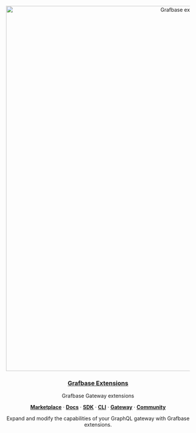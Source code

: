 <p align="center">
  <a href="https://grafbase.com/extensions">
    <img alt="Grafbase extensions logo" src="https://github.com/user-attachments/assets/b4d8fd7c-8d10-4165-afe4-bb0810b20b5b" width="1000">
    <h3 align="center">Grafbase Extensions</h3>
  </a>
</p>

<p align="center">
  Grafbase Gateway extensions
</p>

<p align="center">
  <a href="https://grafbase.com/extensions"><strong>Marketplace</strong></a> ·
  <a href="https://grafbase.com/docs"><strong>Docs</strong></a> ·
  <a href="https://crates.io/crates/grafbase-sdk"><strong>SDK</strong></a> ·
  <a href="https://grafbase.com/cli"><strong>CLI</strong></a> ·
  <a href="https://grafbase.com/docs/self-hosted-gateway"><strong>Gateway</strong></a> ·
  <a href="https://grafbase.com/community"><strong>Community</strong></a>
</p>

<p align="center">
  Expand and modify the capabilities of your GraphQL gateway with Grafbase extensions.
</p>
